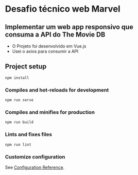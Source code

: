 # Desafio técnico web Marvel

## Implementar um web app responsivo que consuma a API do The Movie DB 

- O Projeto foi desenvolvido em Vue.js
- Usei o axios para consumir a API 

## Project setup
```
npm install
```

### Compiles and hot-reloads for development
```
npm run serve
```

### Compiles and minifies for production
```
npm run build
```

### Lints and fixes files
```
npm run lint
```

### Customize configuration
See [Configuration Reference](https://cli.vuejs.org/config/).
